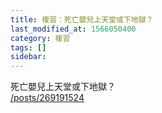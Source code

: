 ```yaml
---
title: 複習：死亡嬰兒上天堂或下地獄？
last_modified_at: 1566050400
category: 複習
tags: []
sidebar: 
---
```


<p>死亡嬰兒上天堂或下地獄？<br/>
<a href="/posts/269191524" target="_blank">/posts/269191524</a></p>
<p> </p>
